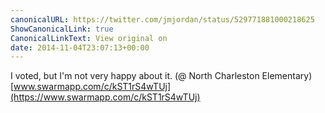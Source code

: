 ```yaml
---
canonicalURL: https://twitter.com/jmjordan/status/529771881000218625
ShowCanonicalLink: true
CanonicalLinkText: View original on
date: 2014-11-04T23:07:13+00:00
---
```

I voted, but I'm not very happy about it. (@ North Charleston Elementary) [www.swarmapp.com/c/kST1rS4wTUj](https://www.swarmapp.com/c/kST1rS4wTUj)